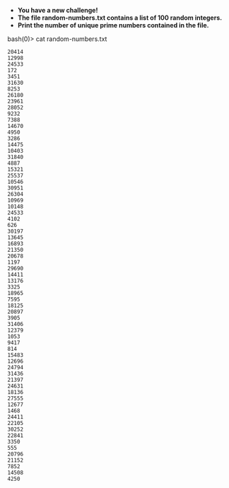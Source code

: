 + **You have a new challenge!**
+ **The file random-numbers.txt contains a list of 100 random integers.**
+ **Print the number of unique prime numbers contained in the file.**

bash(0)> cat random-numbers.txt
```
20414
12998
24533
172
3451
31630
8253
26180
23961
28052
9232
7388
14670
4950
3286
14475
10403
31840
4887
15321
25537
10546
30951
26304
10969
10148
24533
4102
626
30197
13645
16893
21350
20678
1197
29690
14411
13176
3325
18965
7595
18125
20897
3905
31406
12379
1053
9417
814
15483
12696
24794
31436
21397
24631
18136
27555
12677
1468
24411
22105
30252
22841
3350
555
20796
21152
7852
14508
4250

```

